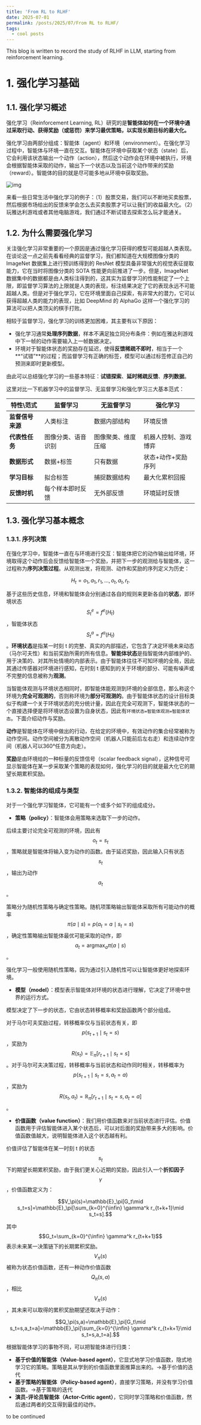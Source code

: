 ```yaml
---
title: 'From RL to RLHF'
date: 2025-07-01
permalink: /posts/2025/07/From RL to RLHF/
tags:
  - cool posts
---
```


This blog is written to record the study of RLHF in LLM, starting from reinforcement learning.

# 1. 强化学习基础

## 1.1. 强化学习概述

强化学习（Reinforcement Learning, RL）研究的是**智能体如何在一个环境中通过采取行动、获得奖励（或惩罚）来学习最优策略，以实现长期目标的最大化。** 

强化学习由两部分组成：智能体（agent）和环境（environment）。在强化学习过程中，智能体与环境一直在交互。智能体在环境中获取某个状态（state）后，它会利用该状态输出一个动作（action），然后这个动作会在环境中被执行，环境会根据智能体采取的动作，输出下一个状态以及当前这个动作带来的奖励（reward）。智能体的目的就是尽可能多地从环境中获取奖励。

![img](/images/blogs/rlhf/1-1.png)

来看一些日常生活中强化学习的例子：（1）股票交易，我们可以不断地买卖股票，然后根据市场给出的反馈来学会怎么去买卖股票才可以让我们的收益最大化。（2）玩雅达利游戏或者其他电脑游戏，我们通过不断试错去探索怎么玩才能通关。

## 1.2. 为什么需要强化学习

关注强化学习非常重要的一个原因是通过强化学习获得的模型可能超越人类表现。在谈论这一点之前先看看经典的监督学习，我们都知道在大规模图像分类的 ImageNet 数据集上进行预训练得到的 ResNet 模型具备非常强大的视觉表征提取能力，它在当时将图像分类的 SOTA 性能更向前推进了一步。但是，ImageNet 数据集中的数据都是由人类标注得到的，这其实为监督学习的性能制定了一个上限，即监督学习算法的上限就是人类的表现，标注结果决定了它的表现永远不可能超越人类。但是对于强化学习，它在环境里面自己探索，有非常大的潜力，它可以获得超越人类的能力的表现，比如 DeepMind 的 AlphaGo 这样一个强化学习的算法可以把人类顶尖的棋手打败。

相较于监督学习，强化学习的训练更加困难，其主要有以下原因：

- 强化学习通常**处理序列数据**，样本不满足独立同分布条件：例如在雅达利游戏中下一帧的动作需要输入上一帧数据决定。
- 环境对于智能体状态的奖励存在延迟，使得**反馈稀疏不即时**，相当于一个**“试错”**的过程；而监督学习有正确的标签，模型可以通过标签修正自己的预测来即时更新模型。

由此可以总结强化学习的一些基本特征：**试错探索**、**延时稀疏反馈**、**序列数据**。

这里对比一下机器学习中的监督学习、无监督学习和强化学习三大基本范式：

| 特性\范式        | 监督学习           | 无监督学习         | 强化学习             |
| ---------------- | ------------------ | ------------------ | -------------------- |
| **监督信号来源** | 人类标注           | 数据内部结构       | 环境反馈             |
| **代表性任务**   | 图像分类、语音识别 | 图像聚类、维度压缩 | 机器人控制、游戏博弈 |
| **数据形式**     | 数据+标签          | 只有数据           | 状态+动作+奖励序列   |
| **学习目标**     | 拟合标签           | 捕捉数据结构       | 最大化累积回报       |
| **反馈时机**     | 每个样本即时反馈   | 无外部反馈         | 环境延时反馈         |

## 1.3. 强化学习基本概念

### 1.3.1. 序列决策

在强化学习中，智能体一直在与环境进行交互：智能体把它的动作输出给环境，环境取得这个动作后会反馈给智能体一个奖励，并把下一步的观测给与智能体，这一过程称为**序列决策过程**。从观测出发，将观测、动作和奖励的序列定义为历史：

$$H_t=o_1,a_1,r_1,...,o_t,a_t,r_t.$$

基于这些历史信息，环境和智能体会分别通过各自的规则来更新各自的**状态**，即环境状态 $$S_t^e=f^e(H_t)$$，智能体状态 $$S_t^a=f^a(H_t)$$。**环境状态**是指某一时刻 t 的完整、真实的内部描述，它包含了决定环境未来动态（马尔可夫性）和当前奖励所需的所有信息。**智能体状态**是指智能体内部维护的、用于决策的、对其所处情境的内部表示。由于智能体往往不可知环境的全局，因此其通过传感器对环境进行感知，在时刻 t 感知到的关于环境的部分、可能有噪声或不完整的信息被称为**观测**。

当智能体观测与环境状态相同时，即智能体能观测到环境的全部信息，那么称这个环境为**完全可观测的**，否则称环境为**部分可观测的**。由于智能体状态的设计目标类似于构建一个关于环境状态的充分统计量，因此在完全可观测下，智能体状态的一个直接选择便是将环境状态设置为自身状态，因此有`环境状态=智能体观测=智能体状态`。下面介绍动作与奖励。

**动作**是智能体在环境中做出的行动，在给定的环境中，有效动作的集合经常被称为动作空间。动作空间被分为离散动作空间（机器人只能前后左右走）和连续动作空间（机器人可以360°任意方向走）。

**奖励**是由环境给的一种标量的反馈信号（scalar feedback signal），这种信号可显示智能体在某一步采取某个策略的表现如何，强化学习的目的就是最大化它的期望长期累积奖励。

### 1.3.2. 智能体的组成与类型

对于一个强化学习智能体，它可能有一个或多个如下的组成成分。

- **策略（policy）**：智能体会用策略来选取下一步的动作。

后续主要讨论完全可观测的环境，因此有 $$o_t=s_t$$，策略就是智能体将输入变为动作的函数。由于延迟奖励，因此输入只有状态 $$s_t$$，输出为动作 $$a_t$$。

策略分为随机性策略与确定性策略。随机项策略输出智能体采取所有可能动作的概率 $$\pi(a\mid s)=p(a_t=a\mid s_t=s)$$，确定性策略输出智能体最优可能采取的动作，即 $$a_t=\text{argmax}_a \pi(a\mid s)$$。

强化学习一般使用随机性策略，因为通过引入随机性可以让智能体更好地探索环境。

- **模型（model）**：模型表示智能体对环境的状态进行理解，它决定了环境中世界的运行方式。

模型决定了下一步的状态，它由状态转移概率和奖励函数两个部分组成。

对于马尔可夫奖励过程，转移概率仅与当前状态有关，即 $$p(s_{t+1}\mid s_t=s)$$，奖励为 $$R(s_t)=\mathbb{E}_\pi[r_{t+1}\mid s_t=s]$$。对于马尔可夫决策过程，转移概率与当前状态和动作同时相关，转移概率为 $$p(s_{t+1}\mid s_t=s,a_t=a)$$，奖励为 $$R(s_t,a_t)=\mathbb{R}_\pi[r_{t+1}\mid s_t=s,a_t=a]$$。

- **价值函数（value function）**：我们用价值函数来对当前状态进行评估。价值函数用于评估智能体进入某个状态后，可以对后面的奖励带来多大的影响。价值函数值越大，说明智能体进入这个状态越有利。

价值评估了智能体在某一时刻 t 的状态 $$s_t$$ 下的期望长期累积奖励，由于我们更关心近期的奖励，因此引入一个**折扣因子** $$\gamma$$，价值函数定义为：

$$V_\pi(s)=\mathbb{E}_\pi[G_t\mid s_t=s]=\mathbb{E}_\pi[\sum_{k=0}^{\infin} \gamma^k r_{t+k+1}\mid s_t=s].$$

其中 $$G_t=\sum_{k=0}^{\infin} \gamma^k r_{t+k+1}$$ 表示未来某一决策链下的长期累积奖励。 $$V_\pi(s)$$ 被称为状态价值函数，还有一种动作价值函数 $$Q_\pi(s,a)$$，相比 $$V_\pi(s)$$，其未来可以取得的累积奖励期望还取决于动作：

$$Q_\pi(s,a)=\mathbb{E}_\pi[G_t\mid s_t=s,a_t=a]=\mathbb{E}_\pi[\sum_{k=0}^{\infin} \gamma^k r_{t+k+1}\mid s_t=s,a_t=a].$$

根据智能体学习的事物不同，可以把智能体进行归类：

- **基于价值的智能体（Value-based agent）**，它显式地学习价值函数，隐式地学习它的策略。策略是其从学到的价值函数里面推算出来的。->基于价值的迭代
- **基于策略的智能体（Policy-based agent）**，直接学习策略，并没有学习价值函数。->基于策略的迭代
- **演员-评论员智能体（Actor-Critic agent）**，它同时学习策略和价值函数，然后通过两者的交互得到最佳的动作。

to be continued
